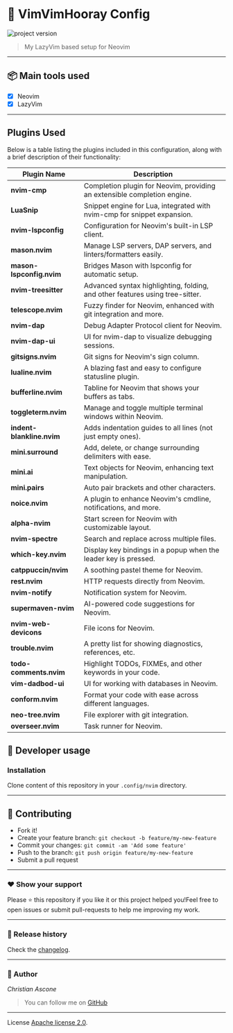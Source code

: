 # **:triangular_flag_on_post: VimVimHooray Config**

![project version](https://img.shields.io/badge/project-0.0.1-brightgreen.svg)

> My LazyVim based setup for Neovim

---

## **:package: Main tools used**

- [x] Neovim
- [x] LazyVim

---

## Plugins Used

Below is a table listing the plugins included in this configuration, along with a brief description of their functionality:

| Plugin Name                            | Description                                                                 |
|----------------------------------------|-----------------------------------------------------------------------------|
| **nvim-cmp**                           | Completion plugin for Neovim, providing an extensible completion engine.    |
| **LuaSnip**                            | Snippet engine for Lua, integrated with nvim-cmp for snippet expansion.     |
| **nvim-lspconfig**                     | Configuration for Neovim's built-in LSP client.                             |
| **mason.nvim**                         | Manage LSP servers, DAP servers, and linters/formatters easily.            |
| **mason-lspconfig.nvim**               | Bridges Mason with lspconfig for automatic setup.                           |
| **nvim-treesitter**                    | Advanced syntax highlighting, folding, and other features using tree-sitter.|
| **telescope.nvim**                     | Fuzzy finder for Neovim, enhanced with git integration and more.            |
| **nvim-dap**                           | Debug Adapter Protocol client for Neovim.                                   |
| **nvim-dap-ui**                        | UI for nvim-dap to visualize debugging sessions.                            |
| **gitsigns.nvim**                      | Git signs for Neovim's sign column.                                         |
| **lualine.nvim**                       | A blazing fast and easy to configure statusline plugin.                     |
| **bufferline.nvim**                    | Tabline for Neovim that shows your buffers as tabs.                         |
| **toggleterm.nvim**                    | Manage and toggle multiple terminal windows within Neovim.                  |
| **indent-blankline.nvim**              | Adds indentation guides to all lines (not just empty ones).                 |
| **mini.surround**                      | Add, delete, or change surrounding delimiters with ease.                    |
| **mini.ai**                            | Text objects for Neovim, enhancing text manipulation.                       |
| **mini.pairs**                         | Auto pair brackets and other characters.                                    |
| **noice.nvim**                         | A plugin to enhance Neovim's cmdline, notifications, and more.              |
| **alpha-nvim**                         | Start screen for Neovim with customizable layout.                           |
| **nvim-spectre**                       | Search and replace across multiple files.                                   |
| **which-key.nvim**                     | Display key bindings in a popup when the leader key is pressed.             |
| **catppuccin/nvim**                    | A soothing pastel theme for Neovim.                                         |
| **rest.nvim**                          | HTTP requests directly from Neovim.                                         |
| **nvim-notify**                        | Notification system for Neovim.                                             |
| **supermaven-nvim**                    | AI-powered code suggestions for Neovim.                                     |
| **nvim-web-devicons**                  | File icons for Neovim.                                                      |
| **trouble.nvim**                       | A pretty list for showing diagnostics, references, etc.                     |
| **todo-comments.nvim**                 | Highlight TODOs, FIXMEs, and other keywords in your code.                   |
| **vim-dadbod-ui**                      | UI for working with databases in Neovim.                                    |
| **conform.nvim**                       | Format your code with ease across different languages.                      |
| **neo-tree.nvim**                      | File explorer with git integration.                                         |
| **overseer.nvim**                      | Task runner for Neovim.                                                     |

## **:wrench: Developer usage**

### **Installation**

Clone content of this repository in your `.config/nvim` directory.

---

## **:handshake: Contributing**

- Fork it!
- Create your feature branch: `git checkout -b feature/my-new-feature`
- Commit your changes: `git commit -am 'Add some feature'`
- Push to the branch: `git push origin feature/my-new-feature`
- Submit a pull request

---

### **:heart: Show your support**

Please :star: this repository if you like it or this project helped you!Feel free to open issues or submit pull-requests to help me improving my work.

---

### **:scroll: Release history**

Check the [changelog](changelog).

---

### **:robot: Author**

_*Christian Ascone*_

> You can follow me on
[GitHub](https://github.com/christianascone)

---

License [Apache license 2.0](LICENSE).

